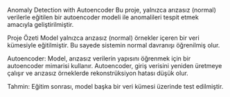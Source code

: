 Anomaly Detection with Autoencoder 
Bu proje, yalnızca arızasız (normal) verilerle eğitilen bir autoencoder modeli ile anomalileri tespit etmek amacıyla geliştirilmiştir.

Proje Özeti
Model yalnızca arızasız (normal) örnekler içeren bir veri kümesiyle eğitilmiştir. Bu sayede sistemin normal davranışı öğrenilmiş olur.

Autoencoder:
Model, arızasız verilerin yapısını öğrenmek için bir autoencoder mimarisi kullanır. Autoencoder, giriş verisini yeniden üretmeye çalışır ve arızasız örneklerde rekonstrüksiyon hatası düşük olur.

Tahmin:
Eğitim sonrası, model başka bir veri kümesi üzerinde test edilmiştir.
